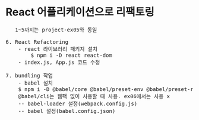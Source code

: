 # React 어플리케이션으로 리팩토링

<pre>
   1~5까지는 project-ex05와 동일

6. React Refactoring
    - react 라이브러리 패키지 설치
        $ npm i -D react react-dom
    - index.js, App.js 코드 수정

7. bundling 작업
    - babel 설치
    $ npm i -D @babel/core @babel/preset-env @babel/preset-react babel-loader 
    @babel/cli는 웹팩 없이 사용할 때 사용. ex06에서는 사용 x
    -- babel-loader 설정(webpack.config.js)
    -- babel 설정(babel.config.json)
</pre>
